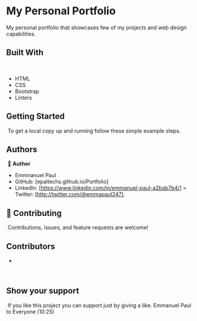 # My Personal Portfolio
My personal portfolio that showcases few of my projects and web design capabilities.
​
## Built With
​
- HTML
- CSS
- Bootstrap
- Linters
​
​
## Getting Started
​
To get a local copy up and running follow these simple example steps.
​
## Authors
​
:bust_in_silhouette: **Author**
- Emmnanuel Paul
- GitHub: [epaltechs.github.io/Portfolio]
- LinkedIn: [https://www.linkedin.com/in/emmanuel-paul-a2bab7b4/]
= Twitter: [http://twitter.com/@emmapaul247].
​
## :handshake: Contributing
​
Contributions, issues, and feature requests are welcome!
​
## Contributors
-
​
## Show your support
​
If you like this project you can support just by giving a like.
Emmanuel Paul to Everyone (10:25)
